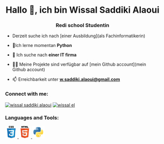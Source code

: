 <h1 align="center">Hallo 👋, ich bin Wissal Saddiki Alaoui</h1>
<h3 align="center">Redi school Studentin</h3>

- Derzeit suche ich nach [einer Ausbildung](als Fachinformatikerin)

- 🌱Ich lerne momentan **Python**

- 👯 Ich suche nach **einer IT firma**

- 👨‍💻 Meine Projekte sind verfügbar auf [mein Github account](mein Github account)

- 📫 Erreichbarkeit unter **w.saddiki.alaoui@gmail.com**

<h3 align="left">Connect with me:</h3>
<p align="left">
<a href="https://linkedin.com/in/wissal saddiki alaoui" target="blank"><img align="center" src="https://raw.githubusercontent.com/rahuldkjain/github-profile-readme-generator/master/src/images/icons/Social/linked-in-alt.svg" alt="wissal saddiki alaoui" height="30" width="40" /></a>
<a href="https://fb.com/wissal el" target="blank"><img align="center" src="https://raw.githubusercontent.com/rahuldkjain/github-profile-readme-generator/master/src/images/icons/Social/facebook.svg" alt="wissal el" height="30" width="40" /></a>
</p>

<h3 align="left">Languages and Tools:</h3>
<p align="left"> <a href="https://www.w3schools.com/css/" target="_blank" rel="noreferrer"> <img src="https://raw.githubusercontent.com/devicons/devicon/master/icons/css3/css3-original-wordmark.svg" alt="css3" width="40" height="40"/> </a> <a href="https://www.w3.org/html/" target="_blank" rel="noreferrer"> <img src="https://raw.githubusercontent.com/devicons/devicon/master/icons/html5/html5-original-wordmark.svg" alt="html5" width="40" height="40"/> </a> <a href="https://www.python.org" target="_blank" rel="noreferrer"> <img src="https://raw.githubusercontent.com/devicons/devicon/master/icons/python/python-original.svg" alt="python" width="40" height="40"/> </a> </p>

